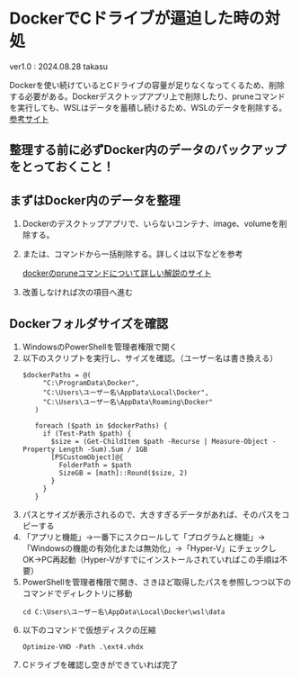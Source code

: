 # DockerでCドライブが逼迫した時の対処
ver1.0 : 2024.08.28  takasu


Dockerを使い続けているとCドライブの容量が足りなくなってくるため、削除する必要がある。Dockerデスクトップアプリ上で削除したり、pruneコマンドを実行しても、WSLはデータを蓄積し続けるため、WSLのデータを削除する。
[参考サイト](https://dev.classmethod.jp/articles/windows-virtual-disk-compression/)
## 整理する前に必ずDocker内のデータのバックアップをとっておくこと！
## まずはDocker内のデータを整理
1. Dockerのデスクトップアプリで、いらないコンテナ、image、volumeを削除する。
2. または、コマンドから一括削除する。詳しくは以下などを参考

   [dockerのpruneコマンドについて詳しい解説のサイト](https://zenn.dev/minedia/articles/2023-02-20-docker-416d4f98ea1b75)
3. 改善しなければ次の項目へ進む

## Dockerフォルダサイズを確認
1. WindowsのPowerShellを管理者権限で開く
2. 以下のスクリプトを実行し、サイズを確認。（ユーザー名は書き換える）
   ```
   $dockerPaths = @(
        "C:\ProgramData\Docker",
        "C:\Users\ユーザー名\AppData\Local\Docker",
        "C:\Users\ユーザー名\AppData\Roaming\Docker"
      )
   
      foreach ($path in $dockerPaths) {
        if (Test-Path $path) {
          $size = (Get-ChildItem $path -Recurse | Measure-Object -Property Length -Sum).Sum / 1GB
          [PSCustomObject]@{
            FolderPath = $path
            SizeGB = [math]::Round($size, 2)
          }
        }
      }
   ```
3. パスとサイズが表示されるので、大きすぎるデータがあれば、そのパスをコピーする
4. 「アプリと機能」→一番下にスクロールして「プログラムと機能」→「Windowsの機能の有効化または無効化」→「Hyper-V」にチェックしOK→PC再起動（Hyper-Vがすでにインストールされていればこの手順は不要）
5. PowerShellを管理者権限で開き、さきほど取得したパスを参照しつつ以下のコマンドでディレクトリに移動
   ```
   cd C:\Users\ユーザー名\AppData\Local\Docker\wsl\data
   ```
6. 以下のコマンドで仮想ディスクの圧縮
   ```
   Optimize-VHD -Path .\ext4.vhdx
   ```
7. Cドライブを確認し空きができていれば完了